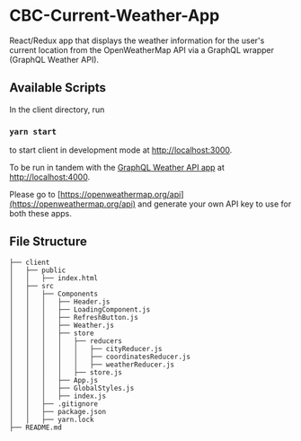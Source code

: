 # CBC-Current-Weather-App
React/Redux app that displays the weather information for the user's current location from the OpenWeatherMap API via a GraphQL wrapper (GraphQL Weather API). 

## Available Scripts

In the client directory, run 

### `yarn start`

to start client in development mode at [http://localhost:3000](http://localhost:3000).

To be run in tandem with the [GraphQL Weather API app](https://github.com/konstantinmuenster/graphql-weather-api) at [http://localhost:4000](http://localhost:4000).

Please go to [https://openweathermap.org/api](https://openweathermap.org/api) and generate your own API key to use for both these apps. 


## File Structure

```
├── client
│   ├── public
│   │   ├── index.html
│   ├── src
│   │   ├── Components
│   │   │   ├── Header.js
│   │   │   ├── LoadingComponent.js
│   │   │   ├── RefreshButton.js
│   │   │   ├── Weather.js
│   │   │   ├── store
│   │   │   │   ├── reducers
│   │   │   │   │   ├── cityReducer.js
│   │   │   │   │   ├── coordinatesReducer.js
│   │   │   │   │   ├── weatherReducer.js
│   │   │   │   ├── store.js
│   │   │   ├── App.js
│   │   │   ├── GlobalStyles.js
│   │   │   ├── index.js
│   │   ├── .gitignore
│   │   ├── package.json
│   │   ├── yarn.lock
├── README.md
```

